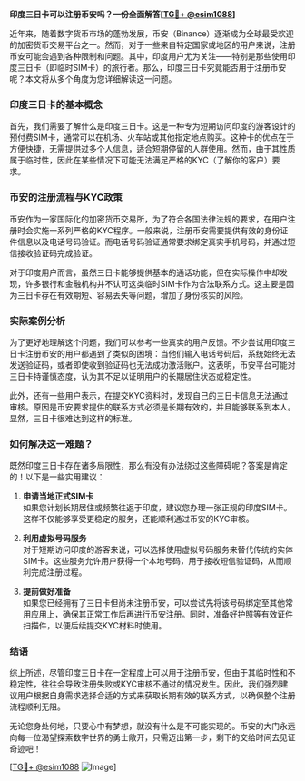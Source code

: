 **印度三日卡可以注册币安吗？一份全面解答[[TG💪+ @esim1088](https://t.me/s/esim1088)]**

近年来，随着数字货币市场的蓬勃发展，币安（Binance）逐渐成为全球最受欢迎的加密货币交易平台之一。然而，对于一些来自特定国家或地区的用户来说，注册币安可能会遇到各种限制和问题。其中，印度用户尤为关注——特别是那些使用印度三日卡（即临时SIM卡）的旅行者。那么，印度三日卡究竟能否用于注册币安呢？本文将从多个角度为您详细解读这一问题。

### 印度三日卡的基本概念

首先，我们需要了解什么是印度三日卡。这是一种专为短期访问印度的游客设计的预付费SIM卡，通常可以在机场、火车站或其他指定地点购买。这种卡的优点在于方便快捷，无需提供过多个人信息，适合短期停留的人群使用。然而，由于其性质属于临时性，因此在某些情况下可能无法满足严格的KYC（了解你的客户）要求。

### 币安的注册流程与KYC政策

币安作为一家国际化的加密货币交易所，为了符合各国法律法规的要求，在用户注册时会实施一系列严格的KYC程序。一般来说，注册币安需要提供有效的身份证件信息以及电话号码验证。而电话号码验证通常要求绑定真实手机号码，并通过短信接收验证码完成验证。

对于印度用户而言，虽然三日卡能够提供基本的通话功能，但在实际操作中却发现，许多银行和金融机构并不认可这类临时SIM卡作为合法联系方式。这主要是因为三日卡存在有效期短、容易丢失等问题，增加了身份核实的风险。

### 实际案例分析

为了更好地理解这个问题，我们可以参考一些真实的用户反馈。不少尝试用印度三日卡注册币安的用户都遇到了类似的困境：当他们输入电话号码后，系统始终无法发送验证码，或者即使收到验证码也无法成功激活账户。这表明，币安平台可能对三日卡持谨慎态度，认为其不足以证明用户的长期居住状态或稳定性。

此外，还有一些用户表示，在提交KYC资料时，发现自己的三日卡信息无法通过审核。原因是币安要求提供的联系方式必须是长期有效的，并且能够联系到本人。显然，三日卡很难达到这样的标准。

### 如何解决这一难题？

既然印度三日卡存在诸多局限性，那么有没有办法绕过这些障碍呢？答案是肯定的！以下是一些实用建议：

1. **申请当地正式SIM卡**  
   如果您计划长期居住或频繁往返于印度，建议您办理一张正规的印度SIM卡。这样不仅能够享受更稳定的服务，还能顺利通过币安的KYC审核。

2. **利用虚拟号码服务**  
   对于短期访问印度的游客来说，可以选择使用虚拟号码服务来替代传统的实体SIM卡。这些服务允许用户获得一个本地号码，用于接收短信验证码，从而顺利完成注册过程。

3. **提前做好准备**  
   如果您已经拥有了三日卡但尚未注册币安，可以尝试先将该号码绑定至其他常用应用上，确保其正常工作后再进行币安注册。同时，准备好护照等有效证件扫描件，以便后续提交KYC材料时使用。

### 结语

综上所述，尽管印度三日卡在一定程度上可以用于注册币安，但由于其临时性和不稳定性，往往会导致注册失败或KYC审核不通过的情况发生。因此，我们强烈建议用户根据自身需求选择合适的方式来获取长期有效的联系方式，以确保整个注册流程顺利无阻。

无论您身处何地，只要心中有梦想，就没有什么是不可能实现的。币安的大门永远向每一位渴望探索数字世界的勇士敞开，只需迈出第一步，剩下的交给时间去见证奇迹吧！

[[TG💪+ @esim1088](https://t.me/s/esim1088) ![Image](https://i.postimg.cc/4NQfJmqS/Snipaste-2025-05-13-00-14-12.png)]